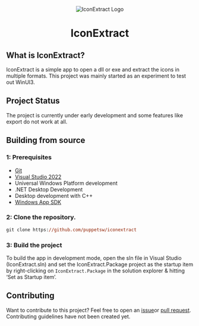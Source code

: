
<p align="center">
  <img alt="IconExtract Logo" />
  <h1 align="center">IconExtract</h1>
</p>

## What is IconExtract?
IconExtract is a simple app to open a dll or exe and extract the icons in multiple formats. This project was mainly started as an experiment to test out WinUI3.

## Project Status
The project is currently under early development and some features like export do not work at all.

## Building from source

### 1: Prerequisites

- [Git](https://git-scm.com)
- [Visual Studio 2022](https://visualstudio.microsoft.com/vs/)
- Universal Windows Platform development
- .NET Desktop Development
- Desktop development with C++
- [Windows App SDK](https://docs.microsoft.com/en-us/windows/apps/windows-app-sdk/)

### 2: Clone the repository.

```ps
git clone https://github.com/puppetsw/iconextract
```

### 3: Build the project

To build the app in development mode, open the sln file in Visual Studio (IconExtract.sln) and set the IconExtract.Package project as the startup item by right-clicking on `IconExtract.Package` in the solution explorer & hitting ‘Set as Startup item’.

## Contributing

Want to contribute to this project? Feel free to open an [issue](https://github.com/puppetsw/iconextract/issues)or [pull request](https://github.com/puppetsw/iconextract/pulls). Contributing guidelines have not been created yet.
